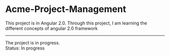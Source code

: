 # Acme-Project-Management
This project is in Angular 2.0. Through this project, I am learning the different concepts of angular 2.0 framework
<hr>
The project is in progress.

<br>
Status: In progress
